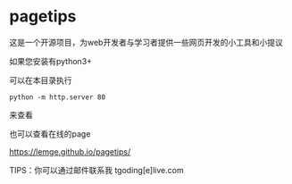 # pagetips

这是一个开源项目，为web开发者与学习者提供一些网页开发的小工具和小提议


如果您安装有python3+


可以在本目录执行


`python -m http.server 80`


来查看


也可以查看在线的page

 https://lemge.github.io/pagetips/

TIPS：你可以通过邮件联系我 tgoding[e]live.com
